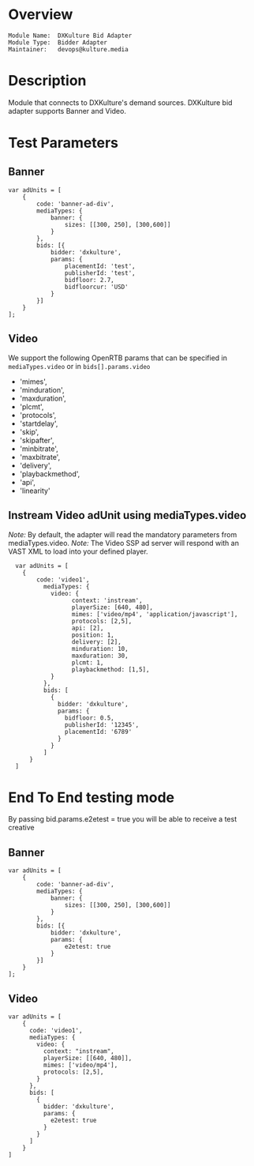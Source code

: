 # Overview

```
Module Name:  DXKulture Bid Adapter
Module Type:  Bidder Adapter
Maintainer:   devops@kulture.media
```

# Description

Module that connects to DXKulture's demand sources.
DXKulture bid adapter supports Banner and Video.


# Test Parameters

## Banner

```
var adUnits = [
    {
        code: 'banner-ad-div',
        mediaTypes: {
            banner: {
                sizes: [[300, 250], [300,600]]
            }
        },
        bids: [{
            bidder: 'dxkulture',
            params: {
                placementId: 'test',
                publisherId: 'test',
                bidfloor: 2.7,
                bidfloorcur: 'USD'
            }
        }]
    }
];
```

## Video

We support the following OpenRTB params that can be specified in `mediaTypes.video` or in `bids[].params.video`
- 'mimes',
- 'minduration',
- 'maxduration',
- 'plcmt',
- 'protocols',
- 'startdelay',
- 'skip',
- 'skipafter',
- 'minbitrate',
- 'maxbitrate',
- 'delivery',
- 'playbackmethod',
- 'api',
- 'linearity'


## Instream Video adUnit using mediaTypes.video
*Note:* By default, the adapter will read the mandatory parameters from mediaTypes.video.
*Note:* The Video SSP ad server will respond with an VAST XML to load into your defined player.
```
  var adUnits = [
    {
        code: 'video1',
          mediaTypes: {
            video: {
                  context: 'instream',
                  playerSize: [640, 480],
                  mimes: ['video/mp4', 'application/javascript'],
                  protocols: [2,5],
                  api: [2],
                  position: 1,
                  delivery: [2],
                  minduration: 10,
                  maxduration: 30,
                  plcmt: 1,
                  playbackmethod: [1,5],
            }
          },
          bids: [
            {
              bidder: 'dxkulture',
              params: {
                bidfloor: 0.5,
                publisherId: '12345',
                placementId: '6789'
              }
            }
          ]
      }
  ]
```

# End To End testing mode
By passing bid.params.e2etest = true you will be able to receive a test creative

## Banner
```
var adUnits = [
    {
        code: 'banner-ad-div',
        mediaTypes: {
            banner: {
                sizes: [[300, 250], [300,600]]
            }
        },
        bids: [{
            bidder: 'dxkulture',
            params: {
                e2etest: true
            }
        }]
    }
];
```

## Video
```
var adUnits = [
    {
      code: 'video1',
      mediaTypes: {
        video: {
          context: "instream",
          playerSize: [[640, 480]],
          mimes: ['video/mp4'],
          protocols: [2,5],
        }
      },
      bids: [
        {
          bidder: 'dxkulture',
          params: {
            e2etest: true
          }
        }
      ]
    }
]
```
